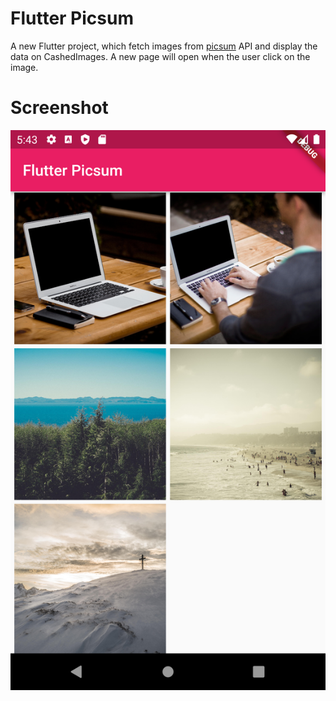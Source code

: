 # Flutter Picsum

A new Flutter project, which fetch images from [picsum](https://picsum.photos/) API and display the data on CashedImages.
A new page will open when the user click on the image.

# Screenshot

![](Screenshots/Screenshot_1634741031.png)
